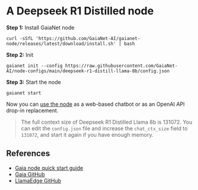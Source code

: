 # A Deepseek R1 Distilled node

**Step 1:** Install GaiaNet node

```
curl -sSfL 'https://github.com/GaiaNet-AI/gaianet-node/releases/latest/download/install.sh' | bash
```

**Step 2:** Init

```
gaianet init --config https://raw.githubusercontent.com/GaiaNet-AI/node-configs/main/deepseek-r1-distill-llama-8b/config.json
```

**Step 3:** Start the node

```
gaianet start
```

Now you can [use the node](https://docs.gaianet.ai/getting-started/mynode) as a web-based chatbot or as an OpenAI API drop-in replacement.

> The full context size of Deepseek R1 Distilled Llama 8b is 131072. You can edit the `config.json` file and increase the `chat_ctx_size` field to `131072`, and start it again if you have enough memory.

## References

* [Gaia node quick start guide](https://docs.gaianet.ai/getting-started/quick-start)
* [Gaia GitHub](https://github.com/GaiaNet-AI/gaianet-node)
* [LlamaEdge GitHub](https://github.com/LlamaEdge/LlamaEdge)
